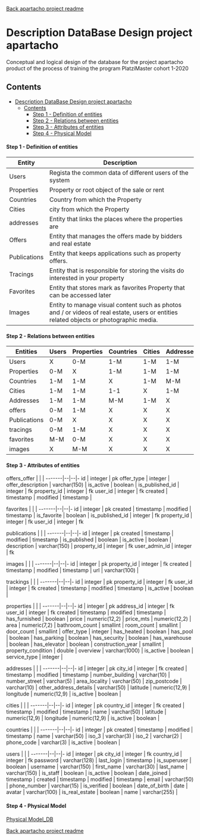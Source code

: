 
[Back apartacho project readme ](./README.md)

# Description DataBase Design project apartacho

Conceptual and logical design of the database for the project apartacho product of the process of training the program PlatziMaster cohort 1-2020

## Contents

- [Description DataBase Design project apartacho](#description-database-design-project-apartacho)
  - [Contents](#contents)
      - [Step 1 - Definition of entities](#step-1---definition-of-entities)
      - [Step 2 - Relations between entities](#step-2---relations-between-entities)
      - [Step 3 - Attributes of entities](#step-3---attributes-of-entities)
      - [Step 4 - Physical Model](#step-4---physical-model)


#### Step 1 - Definition of entities

Entity  | Description
------- | -------
Users | Regista the common data of different users of the system
Properties | Property or root object of the sale or rent
Countries | Country from which the Property
Cities | city ​​from which the Property
addresses | Entity that links the places where the properties are
Offers | Entity that manages the offers made by bidders and real estate
Publications | Entity that keeps applications such as property offers.
Tracings | Entity that is responsible for storing the visits do interested in your property
Favorites | Entity that stores mark as favorites Property that can be accessed later
Images|Entity to manage visual content such as photos and / or videos of real estate, users or entities related objects or photographic media.


#### Step 2 - Relations between entities

Entities | Users | Properties | Countries | Cities | Addresses | offers | Publications | tracings | favorites | images
---------|-------|------------|-----------|--------|-----------|--------|--------------|----------|-----------|-------
Users | X | 0-M | 1-M | 1-M | 1-M | 0-M | X | 0-M | M-M | X
Properties | 0-M | X | 1-M | 1-M | 1-M | 1-M | X | 1-M | 0-M | M-M
Countries | 1-M | 1-M | X | 1-M | M-M | X | X | X | X | X
Cities | 1-M | 1-M | 1-1 | X | 1-M | X | X | X | X | X
Addresses | 1-M | 1-M | M-M | 1-M | X | X | X | X | X | X
offers | 0-M | 1-M | X | X | X | X | X | M-M | X | X
Publications | 0-M | X | X | X | X | X | X | M-M | X | X
tracings | 0-M | 1-M | X | X | X | M-M | M-M | X | X | X
favorites | M-M | 0-M | X | X | X | X | X | X | X | X
images | X | M-M | X | X | X | X | X | X | X | X


#### Step 3 - Attributes of entities

offers_offer |  |  |
-------|--|--|-
id |  integer | pk
offer_type | integer | 
offer_description | varchar(150) | 
is_active | boolean | 
is_published_id | integer | fk
property_id | integer | fk
user_id | integer | fk
created | timestamp | 
modified | timestamp | 
		
favorites |  |  |
-------|--|--|-
id | integer | pk
created | timestamp | 
modified | timestamp | 
is_favorite | boolean | 
is_published_id | integer | fk
property_id | integer | fk
user_id | integer | fk
		
publications |  |  |
-------|--|--|-
id | integer | pk
created | timestamp | 
modified | timestamp | 
is_published | boolean | 
is_active | boolean | 
description | varchar(150) | 
property_id | integer | fk
user_admin_id | integer | fk
		
images |  |  |
-------|--|--|-
id | integer | pk
property_id | integer | fk
created | timestamp | 
modified | timestamp | 
url | varchar(100) | 

trackings |  |  |
-------|--|--|-
id | integer | pk
property_id | integer | fk
user_id | integer | fk
created | timestamp | 
modified | timestamp | 
is_active | boolean | 

properties |  |  |
-------|--|--|-
id | integer | pk
address_id | integer | fk
user_id | integer | fk
created | timestamp | 
modified | timestamp | 
has_furnished | boolean | 
price | numeric(12,2) | 
price_mts | numeric(12,2) | 
area | numeric(7,2) | 
bathroom_count | smallint | 
room_count | smallint | 
door_count | smallint | 
offer_type | integer | 
has_heated | boolean | 
has_pool | boolean | 
has_parking | boolean | 
has_security | boolean | 
has_warehouse | boolean | 
has_elevator | boolean | 
construction_year | smallint | 
property_condition | double | 
overview | varchar(1000) | 
is_active | boolean | 
service_type | integer | 
		
addresses |  |  |
-------|--|--|-
id | integer | pk
city_id | integer | fk
created | timestamp | 
modified | timestamp | 
number_building | varchar(10) | 
number_street | varchar(5) | 
area_locality | varchar(50) | 
zip_postcode | varchar(10) | 
other_address_details | varchar(50) | 
latitude | numeric(12,9) | 
longitude | numeric(12,9) | 
is_active | boolean | 

cities |  |  | 
-------|--|--|-
id | integer | pk
country_id | integer | fk
created | timestamp | 
modified | timestamp | 
name | varchar(50) | 
latitude | numeric(12,9) | 
longitude | numeric(12,9) | 
is_active | boolean | 

countries |  |  | 
-------|--|--|-
id | integer | pk
created | timestamp | 
modified | timestamp | 
name | varchar(50) | 
iso_3 | varchar(3) | 
iso_2 | varchar(2) | 
phone_code | varchar(3) | 
is_active | boolean | 

users  |  |  | 
-------|--|--|-
id | integer | pk
city_id | integer | fk
country_id | integer | fk
password | varchar(128) | 
last_login | timestamp | 
is_superuser | boolean | 
username | varchar(150) | 
first_name | varchar(30) | 
last_name | varchar(150) | 
is_staff | boolean | 
is_active | boolean | 
date_joined | timestamp | 
created | timestamp | 
modified | timestamp | 
email | varchar(50) | 
phone_number | varchar(15) | 
is_verified | boolean | 
date_of_birth | date | 
avatar | varchar(100) | 
is_real_estate | boolean | 
name | varchar(255) | 

#### Step 4 - Physical Model

[Physical Model_DB](./Physical%20Model_DB.pdf)



[Back apartacho project readme ](./README.md)
